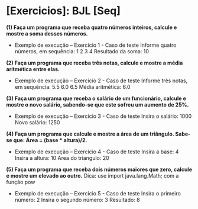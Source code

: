 # [Exercicios]: BJL [Seq]

**(1) Faça um programa que receba quatro
números inteiros, calcule e mostre a soma desses números.**

* Exemplo de execução – Exercício 1 - Caso de teste
Informe quatro números, em sequência:
1
2
3
4
Resultado da soma:  10

**(2) Faça um programa que receba três notas, calcule e mostre a média aritmética entre elas.**

* Exemplo de execução – Exercício 2 - Caso de teste
Informe três notas, em sequência:
5.5
6.0
6.5
Média aritmética:  6.0

**(3) Faça um programa que receba o salário de um funcionário, calcule e mostre o novo salário, sabendo-se que este sofreu um aumento de 25%.**

* Exemplo de execução – Exercício 3 - Caso de teste
Insira o salário:
1000
Novo salário:  1250

**(4) Faça um programa que calcule e mostre a área de um triângulo. Sabe-se que: Área = (base * altura)/2.**

* Exemplo de execução – Exercício 4 - Caso de teste
Insira a base:
4
Insira a altura:
10
Area do triangulo:  20

**(5) Faça um programa que receba dois números maiores que zero, calcule e mostre um elevado ao outro.**
      Dica: use import java.lang.Math; com a função pow

* Exemplo de execução – Exercício 5 - Caso de teste
Insira o primeiro número:
2
Insira o segundo número:
3
Resultado: 8
